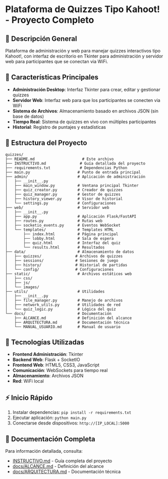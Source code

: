 # Plataforma de Quizzes Tipo Kahoot! - Proyecto Completo

## 🎯 Descripción General
Plataforma de administración y web para manejar quizzes interactivos tipo Kahoot!, con interfaz de escritorio en Tkinter para administración y servidor web para participantes que se conectan via WiFi.

## 🚀 Características Principales
- **Administración Desktop**: Interfaz Tkinter para crear, editar y gestionar quizzes
- **Servidor Web**: Interfaz web para que los participantes se conecten via WiFi
- **Sistema de Archivos**: Almacenamiento basado en archivos JSON (sin base de datos)
- **Tiempo Real**: Sistema de quizzes en vivo con múltiples participantes
- **Historial**: Registro de puntajes y estadísticas

## 📁 Estructura del Proyecto
```
quizzes/
├── README.md                     # Este archivo
├── INSTRUCTIVO.md               # Guía detallada del proyecto
├── requirements.txt             # Dependencias Python
├── main.py                     # Punto de entrada principal
├── admin/                      # Aplicación de administración
│   ├── __init__.py
│   ├── main_window.py          # Ventana principal Tkinter
│   ├── quiz_creator.py         # Creador de quizzes
│   ├── quiz_manager.py         # Gestor de quizzes
│   ├── history_viewer.py       # Visor de historial
│   └── settings.py             # Configuraciones
├── web/                        # Servidor web
│   ├── __init__.py
│   ├── app.py                  # Aplicación Flask/FastAPI
│   ├── routes.py               # Rutas web
│   ├── socketio_events.py      # Eventos WebSocket
│   └── templates/              # Templates HTML
│       ├── index.html          # Página principal
│       ├── lobby.html          # Sala de espera
│       ├── quiz.html           # Interfaz del quiz
│       └── results.html        # Resultados
├── data/                       # Almacenamiento de datos
│   ├── quizzes/               # Archivos de quizzes
│   ├── sessions/              # Sesiones de juego
│   ├── history/               # Historial de partidas
│   └── config/                # Configuraciones
├── static/                     # Archivos estáticos web
│   ├── css/
│   ├── js/
│   └── images/
├── utils/                      # Utilidades
│   ├── __init__.py
│   ├── file_manager.py         # Manejo de archivos
│   ├── network_utils.py        # Utilidades de red
│   └── quiz_logic.py           # Lógica del quiz
└── docs/                       # Documentación
    ├── ALCANCE.md              # Definición del alcance
    ├── ARQUITECTURA.md         # Documentación técnica
    └── MANUAL_USUARIO.md       # Manual de usuario
```

## 🔧 Tecnologías Utilizadas
- **Frontend Administración**: Tkinter
- **Backend Web**: Flask + SocketIO
- **Frontend Web**: HTML5, CSS3, JavaScript
- **Comunicación**: WebSockets para tiempo real
- **Almacenamiento**: Archivos JSON
- **Red**: WiFi local

## ⚡ Inicio Rápido
1. Instalar dependencias: `pip install -r requirements.txt`
2. Ejecutar aplicación: `python main.py`
3. Conectarse desde dispositivos: `http://[IP_LOCAL]:5000`

## 📖 Documentación Completa
Para información detallada, consulta:
- [INSTRUCTIVO.md](./INSTRUCTIVO.md) - Guía completa del proyecto
- [docs/ALCANCE.md](./docs/ALCANCE.md) - Definición del alcance
- [docs/ARQUITECTURA.md](./docs/ARQUITECTURA.md) - Documentación técnica
